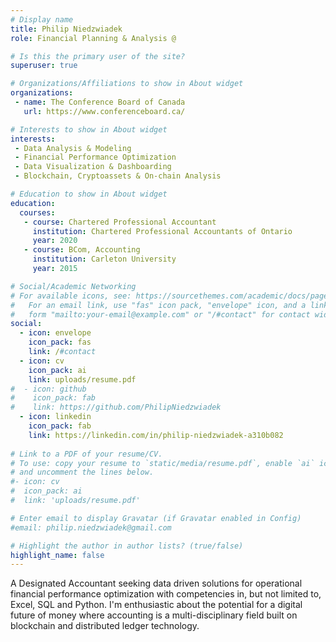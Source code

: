 ```yaml
---
# Display name
title: Philip Niedzwiadek
role: Financial Planning & Analysis @

# Is this the primary user of the site?
superuser: true

# Organizations/Affiliations to show in About widget
organizations:
 - name: The Conference Board of Canada
   url: https://www.conferenceboard.ca/

# Interests to show in About widget
interests:
 - Data Analysis & Modeling
 - Financial Performance Optimization
 - Data Visualization & Dashboarding
 - Blockchain, Cryptoassets & On-chain Analysis

# Education to show in About widget
education:
  courses:
   - course: Chartered Professional Accountant
     institution: Chartered Professional Accountants of Ontario
     year: 2020
   - course: BCom, Accounting
     institution: Carleton University
     year: 2015

# Social/Academic Networking
# For available icons, see: https://sourcethemes.com/academic/docs/page-builder/#icons
#   For an email link, use "fas" icon pack, "envelope" icon, and a link in the
#   form "mailto:your-email@example.com" or "/#contact" for contact widget.
social:
  - icon: envelope
    icon_pack: fas
    link: /#contact
  - icon: cv
    icon_pack: ai
    link: uploads/resume.pdf
#  - icon: github
#    icon_pack: fab
#    link: https://github.com/PhilipNiedzwiadek
  - icon: linkedin
    icon_pack: fab
    link: https://linkedin.com/in/philip-niedzwiadek-a310b082
    
# Link to a PDF of your resume/CV.
# To use: copy your resume to `static/media/resume.pdf`, enable `ai` icons in `params.toml`, 
# and uncomment the lines below.
#- icon: cv
#  icon_pack: ai
#  link: 'uploads/resume.pdf'

# Enter email to display Gravatar (if Gravatar enabled in Config)
#email: philip.niedzwiadek@gmail.com

# Highlight the author in author lists? (true/false)
highlight_name: false
---
```


A Designated Accountant seeking data driven solutions for operational financial performance optimization with competencies in, but not limited to, Excel, SQL and Python. I'm enthusiastic about the potential for a digital future of money where accounting is a multi-disciplinary field built on blockchain and distributed ledger technology.

